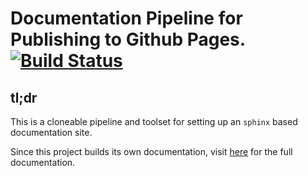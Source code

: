 # Documentation Pipeline for Publishing to Github Pages. [![Build Status](https://travis-ci.com/UnlockedEdu/documentation-pipelines.svg?branch=master)](https://travis-ci.com/UnlockedEdu/documentation-pipelines)

## tl;dr
This is a cloneable pipeline and toolset for setting up an `sphinx` based
documentation site. 

Since this project builds its own documentation, visit [here](https://unlockededu.github.io/documentation-pipelines/) for the full
documentation.
